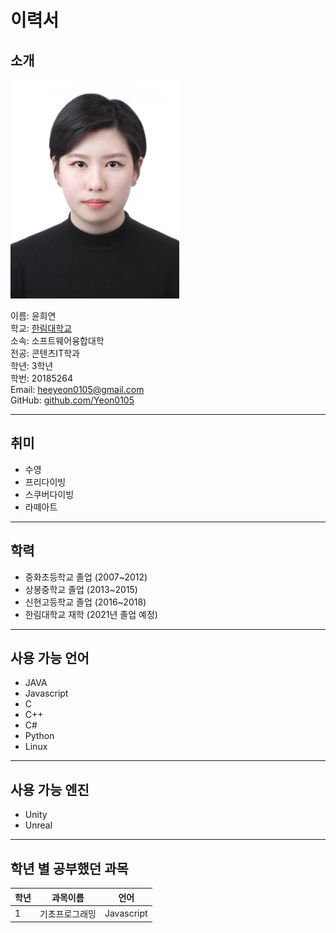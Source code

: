# 이력서

## 소개
<img src=증명사진.jpg width=270 height=350> 


이름: 윤희연   
학교: [한림대학교](https://www.hallym.ac.kr/)  
소속: 소프트웨어융합대학  
전공: 콘텐츠IT학과  
학년: 3학년  
학번: 20185264  
Email: heeyeon0105@gmail.com  
GitHub: [github.com/Yeon0105](https://github.com/Yeon0105)  

------------------------
## 취미  
* 수영  
* 프리다이빙  
* 스쿠버다이빙  
* 라떼아트  
------------------------
## 학력
* 중화초등학교 졸업 (2007~2012)  
* 상봉중학교 졸업 (2013~2015)  
* 신현고등학교 졸업 (2016~2018)  
* 한림대학교 재학 (2021년 졸업 예정)  
-------------------------
## 사용 가능 언어
* JAVA
* Javascript
* C
* C++
* C#
* Python
* Linux
-------------------------
## 사용 가능 엔진  
* Unity   
* Unreal  
---------------------------
## 학년 별 공부했던 과목  

|학년|과목이름|언어|    
|---|---|---|  
|1|기초프로그래밍|Javascript|    
